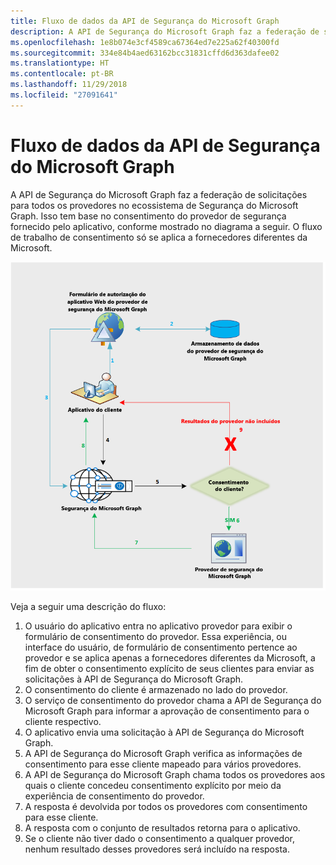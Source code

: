 ```yaml
---
title: Fluxo de dados da API de Segurança do Microsoft Graph
description: A API de Segurança do Microsoft Graph faz a federação de solicitações para todos os provedores no ecossistema de Segurança do Microsoft Graph. Isso tem base no consentimento do provedor de segurança fornecido pelo aplicativo, conforme mostrado no diagrama a seguir. O fluxo de trabalho de consentimento só se aplica a fornecedores diferentes da Microsoft.
ms.openlocfilehash: 1e8b074e3cf4589ca67364ed7e225a62f40300fd
ms.sourcegitcommit: 334e84b4aed63162bcc31831cffd6d363dafee02
ms.translationtype: HT
ms.contentlocale: pt-BR
ms.lasthandoff: 11/29/2018
ms.locfileid: "27091641"
---
```

# <a name="microsoft-graph-security-api-data-flow"></a>Fluxo de dados da API de Segurança do Microsoft Graph

A API de Segurança do Microsoft Graph faz a federação de solicitações para todos os provedores no ecossistema de Segurança do Microsoft Graph. Isso tem base no consentimento do provedor de segurança fornecido pelo aplicativo, conforme mostrado no diagrama a seguir. O fluxo de trabalho de consentimento só se aplica a fornecedores diferentes da Microsoft.

![security_dataflow_1.png](./images/security-dataflow-1.png)

Veja a seguir uma descrição do fluxo:

1. O usuário do aplicativo entra no aplicativo provedor para exibir o formulário de consentimento do provedor. Essa experiência, ou interface do usuário, de formulário de consentimento pertence ao provedor e se aplica apenas a fornecedores diferentes da Microsoft, a fim de obter o consentimento explícito de seus clientes para enviar as solicitações à API de Segurança do Microsoft Graph.
2. O consentimento do cliente é armazenado no lado do provedor.
3. O serviço de consentimento do provedor chama a API de Segurança do Microsoft Graph para informar a aprovação de consentimento para o cliente respectivo.
4. O aplicativo envia uma solicitação à API de Segurança do Microsoft Graph.
5. A API de Segurança do Microsoft Graph verifica as informações de consentimento para esse cliente mapeado para vários provedores.
6. A API de Segurança do Microsoft Graph chama todos os provedores aos quais o cliente concedeu consentimento explícito por meio da experiência de consentimento do provedor.
7. A resposta é devolvida por todos os provedores com consentimento para esse cliente.
8. A resposta com o conjunto de resultados retorna para o aplicativo.
9. Se o cliente não tiver dado o consentimento a qualquer provedor, nenhum resultado desses provedores será incluído na resposta.
